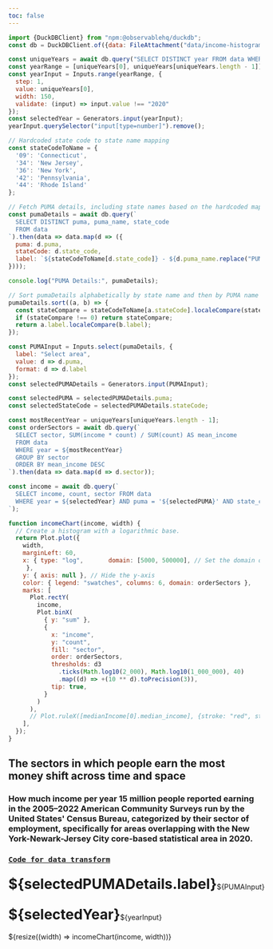 ```yaml
---
toc: false
---
```


```js
import {DuckDBClient} from "npm:@observablehq/duckdb";
const db = DuckDBClient.of({data: FileAttachment("data/income-histogram-historical-new-york-area.parquet")});
```

```js
const uniqueYears = await db.query("SELECT DISTINCT year FROM data WHERE year BETWEEN 2005 AND 2022 ORDER BY year").then(data => data.map(d => d.year));
const yearRange = [uniqueYears[0], uniqueYears[uniqueYears.length - 1]];
const yearInput = Inputs.range(yearRange, {
  step: 1,
  value: uniqueYears[0],
  width: 150,
  validate: (input) => input.value !== "2020"
});
const selectedYear = Generators.input(yearInput);
yearInput.querySelector("input[type=number]").remove();
```


```js
// Hardcoded state code to state name mapping
const stateCodeToName = {
  '09': 'Connecticut',
  '34': 'New Jersey',
  '36': 'New York',
  '42': 'Pennsylvania',
  '44': 'Rhode Island'
};

// Fetch PUMA details, including state names based on the hardcoded map
const pumaDetails = await db.query(`
  SELECT DISTINCT puma, puma_name, state_code
  FROM data
`).then(data => data.map(d => ({
  puma: d.puma,
  stateCode: d.state_code,
  label: `${stateCodeToName[d.state_code]} - ${d.puma_name.replace("PUMA", "").trim()}`
})));

console.log("PUMA Details:", pumaDetails);

// Sort pumaDetails alphabetically by state name and then by PUMA name
pumaDetails.sort((a, b) => {
  const stateCompare = stateCodeToName[a.stateCode].localeCompare(stateCodeToName[b.stateCode]);
  if (stateCompare !== 0) return stateCompare;
  return a.label.localeCompare(b.label);
});
```

```js
const PUMAInput = Inputs.select(pumaDetails, {
  label: "Select area",
  value: d => d.puma,
  format: d => d.label
});
const selectedPUMADetails = Generators.input(PUMAInput);
```

```js
const selectedPUMA = selectedPUMADetails.puma;
const selectedStateCode = selectedPUMADetails.stateCode;
```

```js
const mostRecentYear = uniqueYears[uniqueYears.length - 1];
const orderSectors = await db.query(`
  SELECT sector, SUM(income * count) / SUM(count) AS mean_income
  FROM data
  WHERE year = ${mostRecentYear}
  GROUP BY sector
  ORDER BY mean_income DESC
`).then(data => data.map(d => d.sector));
```

```js
const income = await db.query(`
  SELECT income, count, sector FROM data
  WHERE year = ${selectedYear} AND puma = '${selectedPUMA}' AND state_code = '${selectedStateCode}'
`);
```

<!-- ```js
const medianIncome = await db.query(`
  SELECT
    percentile_cont(0.5) WITHIN GROUP (ORDER BY income) AS median_income
  FROM data, generate_series(1, CAST(count AS INT))
  WHERE year = ${selectedYear} AND puma = '${selectedPUMA}' AND state_code = '${selectedStateCode}';
`);
``` -->

```js
function incomeChart(income, width) {
  // Create a histogram with a logarithmic base.
  return Plot.plot({
    width,
    marginLeft: 60,
    x: { type: "log",       domain: [5000, 500000], // Set the domain of the x-axis to be fixed between 1000 and 500,000
     },
    y: { axis: null }, // Hide the y-axis
    color: { legend: "swatches", columns: 6, domain: orderSectors },
    marks: [
      Plot.rectY(
        income,
        Plot.binX(
          { y: "sum" },
          {
            x: "income",
            y: "count",
            fill: "sector",
            order: orderSectors,
            thresholds: d3
              .ticks(Math.log10(2_000), Math.log10(1_000_000), 40)
              .map((d) => +(10 ** d).toPrecision(3)),
            tip: true,
          }
        )
      ),
      // Plot.ruleX([medianIncome[0].median_income], {stroke: "red", strokeWidth: 2})
    ],
  });
}
```

<div class="card">
 <h2>The sectors in which people earn the most money shift across time and space</h2>
 <h3>How much income per year 15 million people reported earning in the 2005–2022 American Community Surveys run by the United States' Census Bureau, categorized by their sector of employment, specifically for areas overlapping with the New York-Newark-Jersey City core-based statistical area in 2020.</h3>
 <h3><code style="font-size: 90%;"><a href="https://github.com/jaanli/exploring_american_community_survey_data/blob/main/american_community_survey/models/public_use_microdata_sample/figures/income-histogram-with-sector-historical-inflation-adjusted-industry-mapped-newyork-newark-cbsa.sql">Code for data transform</a></code></h3>
 <div style="display: flex; align-items: center;">
   <h1 style="margin-top: 0.5rem;">${selectedPUMADetails.label}</h1>
   ${PUMAInput}
 </div>
 <div style="display: flex; align-items: center;">
   <h1 style="margin-top: 0.5rem;">${selectedYear}</h1>
   ${yearInput}
 </div>
 ${resize((width) => incomeChart(income, width))}
</div>